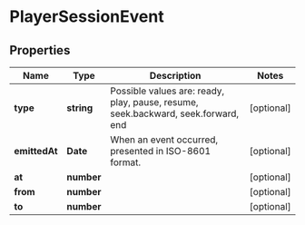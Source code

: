 
# PlayerSessionEvent

## Properties

Name | Type | Description | Notes
------------ | ------------- | ------------- | -------------
**type** | **string** | Possible values are: ready, play, pause, resume, seek.backward, seek.forward, end |  [optional]
**emittedAt** | **Date** | When an event occurred, presented in ISO-8601 format. |  [optional]
**at** | **number** |  |  [optional]
**from** | **number** |  |  [optional]
**to** | **number** |  |  [optional]



